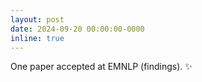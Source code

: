 ```yaml
---
layout: post
date: 2024-09-20 00:00:00-0000
inline: true
---
```


One paper accepted at EMNLP (findings). :sparkles: